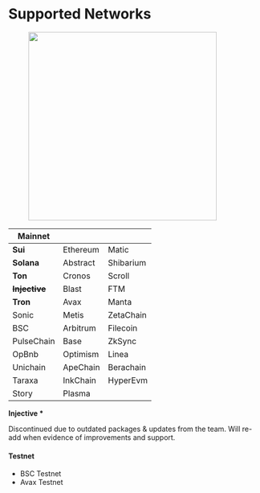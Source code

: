 # Supported Networks

<figure><img src="../.gitbook/assets/Screenshot 2025-09-27 at 1.59.51 pm.png" alt="" width="375"><figcaption></figcaption></figure>

| **Mainnet**       |          |           |
| ----------------- | -------- | --------- |
| **Sui**           | Ethereum | Matic     |
| **Solana**        | Abstract | Shibarium |
| **Ton**           | Cronos   | Scroll    |
| ~~**Injective**~~ | Blast    | FTM       |
| **Tron**          | Avax     | Manta     |
| Sonic             | Metis    | ZetaChain |
| BSC               | Arbitrum | Filecoin  |
| PulseChain        | Base     | ZkSync    |
| OpBnb             | Optimism | Linea     |
| Unichain          | ApeChain | Berachain |
| Taraxa            | InkChain | HyperEvm  |
| Story             | Plasma   |           |

**Injective \***

Discontinued due to outdated packages & updates from the team.  Will re-add when evidence of improvements and support.

#### Testnet

* BSC Testnet
* Avax Testnet
